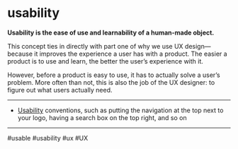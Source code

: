 # usability 

**Usability is the ease of use and learnability of a human-made object.**

This concept ties in directly with part one of why we use UX design—because it improves the experience a user has with a product. The easier a product is to use and learn, the better the user’s experience with it.

However, before a product is easy to use, it has to actually solve a user’s problem. More often than not, this is also the job of the UX designer: to figure out what users actually need.
***
-   [Usability](https://careerfoundry.com/en/blog/ux-design/what-is-usability/) conventions, such as putting the navigation at the top next to your logo, having a search box on the top right, and so on

***

#usable #usability
#ux #UX 